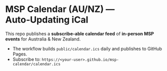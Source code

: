 # MSP Calendar (AU/NZ) — Auto‑Updating iCal

This repo publishes a **subscribe-able calendar feed** of **in-person MSP events** for Australia & New Zealand.

- The workflow builds `public/calendar.ics` daily and publishes to GitHub Pages.
- Subscribe to: `https://<your-user>.github.io/msp-calendar/calendar.ics`
